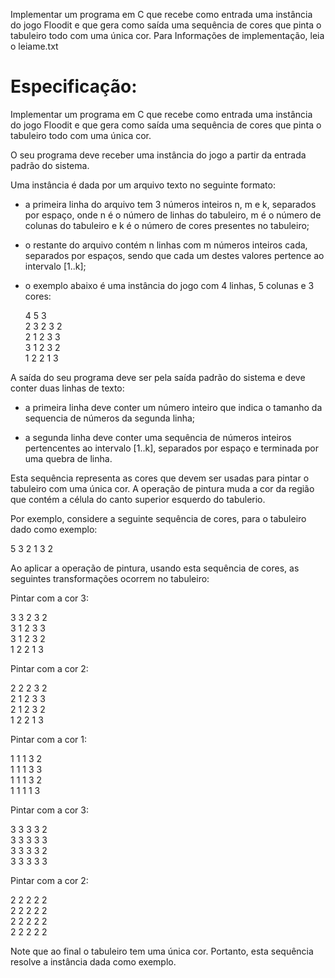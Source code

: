 Implementar um programa em C que  recebe como entrada uma instância do
jogo Floodit e que gera como saída  uma sequência de cores que pinta o
tabuleiro todo com uma única cor. Para Informações de implementação, 
leia o leiame.txt


Especificação:
==============
Implementar um programa em C que  recebe como entrada uma instância do
jogo Floodit e que gera como saída  uma sequência de cores que pinta o
tabuleiro todo com uma única cor.

O seu programa deve receber uma  instância do jogo a partir da entrada
padrão do sistema.

Uma instância é dada por um arquivo texto no seguinte formato:

  - a  primeira linha  do arquivo  tem 3  números inteiros  n, m  e k,
    separados por espaço, onde n é  o número de linhas do tabuleiro, m
    é  o número  de colunas  do  tabuleiro e  k  é o  número de  cores
    presentes no tabuleiro;

  - o restante do arquivo contém n linhas com m números inteiros cada,
    separados por espaços,  sendo que cada um  destes valores pertence
    ao intervalo [1..k];

  - o exemplo abaixo é uma instância do jogo com 4 linhas, 5 colunas e
    3 cores:
  
    4 5 3<br>
    2 3 2 3 2 <br>
    2 1 2 3 3 <br>
    3 1 2 3 2 <br>
    1 2 2 1 3 <br>

A saída do seu  programa deve ser pela saída padrão  do sistema e deve
conter duas linhas  de texto:

  - a  primeira linha  deve  conter  um número  inteiro  que indica  o
    tamanho da sequencia de números da segunda linha;

  - a  segunda linha  deve conter  uma sequência  de números  inteiros
    pertencentes ao intervalo [1..k], separados por espaço e terminada
    por uma quebra de linha.

Esta sequência representa as cores que  devem ser usadas para pintar o
tabuleiro com  uma única  cor.  A  operação de pintura  muda a  cor da
região que contém a célula do canto superior esquerdo do tabulerio.

Por exemplo, considere a seguinte sequência de cores, para o tabuleiro
dado como exemplo:

  5
  3 2 1 3 2

Ao aplicar a  operação de pintura, usando esta sequência  de cores, as
seguintes transformações ocorrem no tabuleiro:

Pintar com a cor 3:

  3 3 2 3 2 <br>
  3 1 2 3 3 <br>
  3 1 2 3 2 <br>
  1 2 2 1 3 <br>

Pintar com a cor 2:

  2 2 2 3 2 <br>
  2 1 2 3 3 <br>
  2 1 2 3 2 <br>
  1 2 2 1 3 <br>

Pintar com a cor 1:

  1 1 1 3 2 <br>
  1 1 1 3 3 <br>
  1 1 1 3 2 <br>
  1 1 1 1 3<br>

Pintar com a cor 3:

  3 3 3 3 2 <br>
  3 3 3 3 3 <br>
  3 3 3 3 2 <br>
  3 3 3 3 3 <br>

Pintar com a cor 2:

  2 2 2 2 2 <br>
  2 2 2 2 2 <br>
  2 2 2 2 2 <br>
  2 2 2 2 2<br>

Note  que ao  final  o tabuleiro  tem uma  única  cor. Portanto,  esta
sequência resolve a instância dada como exemplo.
